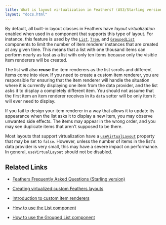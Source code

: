 ```yaml
---
title: What is layout virtualization in Feathers? (AS3/Starling version)
layout: "docs.html"
---
```


By default, all built-in layout classes in Feathers have *layout virtualization* enabled when used in a component that supports this type of layout. For instance, this feature is used by the [`List`](../list.md), [`Tree`](../tree.md), and [`GroupedList`](../grouped-list.md) components to limit the number of item renderer instances that are created at any given time. This means that a list with one thousand items can perform nearly as fast as a list with only ten items because only the visible item renderers will be created.

The list will also **reuse** the item renderers as the list scrolls and different items come into view. If you need to create a custom item renderer, you are responsible for ensuring that the item renderer will handle the situation where it is currently displaying one item from the data provider, and the list asks it to display a completely different item. You should not assume that the first item an item renderer receives in its `data` setter will be only item it will ever need to display.

If you fail to design your item renderer in a way that allows it to update its appearance when the list asks it to display a new item, you may observe unwanted side effects. The items may appear in the wrong order, and you may see duplicate items that aren't supposed to be there.

Most layouts that support virtualization have a [`useVirtualLayout`](/api-reference/feathers/layout/IVirtualLayout.html#useVirtualLayout) property that may be set to `false`. However, unless the number of items in the list's data provider is very small, this may have a severe impact on performance. In general, `useVirtualLayout` should not be disabled.

## Related Links

- [Feathers Frequently Asked Questions (Starling version)](./index.md)

- [Creating virtualized custom Feathers layouts](../virtual-custom-layouts.md)

- [Introduction to custom item renderers](../item-renderers.md)

- [How to use the List component](../list.md)

- [How to use the Grouped List component](../grouped-list.md)



